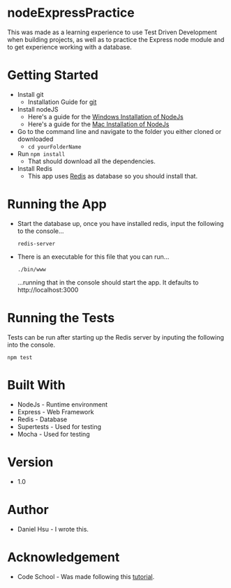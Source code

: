 # nodeExpressPractice
This was made as a learning experience to use Test Driven Development when building projects, as well as to practice the Express node module and to get experience working with a database.

# Getting Started
- Install git
    - Installation Guide for [git](https://www.atlassian.com/git/tutorials/install-git)
- Install nodeJS
    - Here's a guide for the [Windows Installation of NodeJs](http://blog.teamtreehouse.com/install-node-js-npm-windows)
    - Here's a guide for the [Mac Installation of NodeJs](http://blog.teamtreehouse.com/install-node-js-npm-mac)
- Go to the command line and navigate to the folder you either cloned or downloaded
    - `cd yourFolderName`
- Run `npm install`
    - That should download all the dependencies.
- Install Redis
    - This app uses [Redis](https://redis.io/topics/quickstart) as database so you should install that.
# Running the App
- Start the database up, once you have installed redis, input the following to the console...
  ```
  redis-server
  ```
- There is an executable for this file that you can run...
  ```
  ./bin/www
  ```
  ...running that in the console should start the app. It defaults to http://localhost:3000

# Running the Tests
Tests can be run after starting up the Redis server by inputing the following into the console.
```
npm test
```

# Built With
- NodeJs - Runtime environment
- Express - Web Framework
- Redis - Database
- Supertests - Used for testing
- Mocha - Used for testing

# Version
- 1.0

# Author
- Daniel Hsu - I wrote this.

# Acknowledgement
- Code School - Was made following this [tutorial](https://www.codeschool.com/screencasts/build-an-express-js-app-with-tdd#comments).
